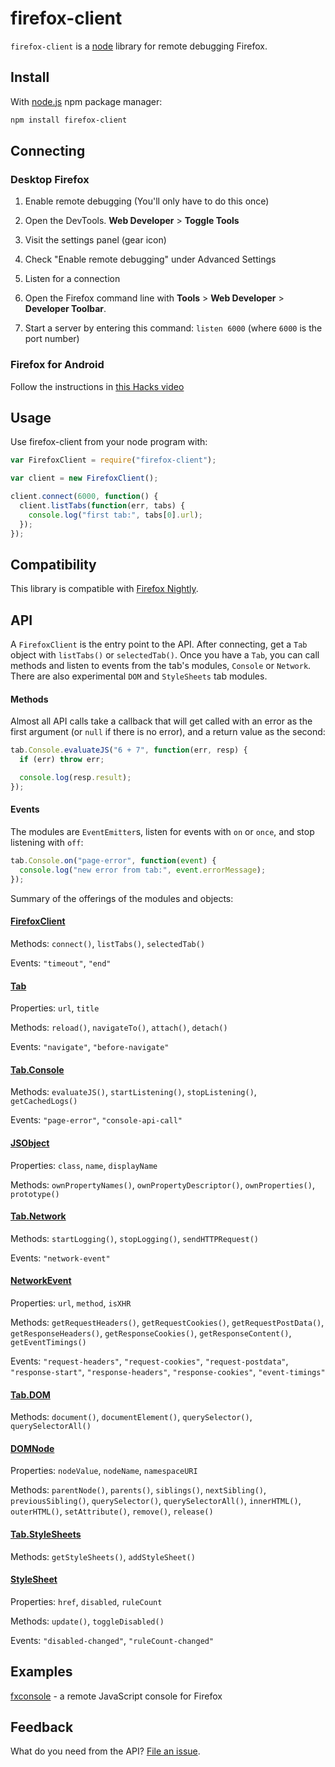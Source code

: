 # firefox-client
`firefox-client` is a [node](nodejs.org) library for remote debugging Firefox.

## Install
With [node.js](http://nodejs.org/) npm package manager:

```bash
npm install firefox-client
```

## Connecting

### Desktop Firefox
1. Enable remote debugging (You'll only have to do this once)
 1. Open the DevTools. **Web Developer** > **Toggle Tools**
 2. Visit the settings panel (gear icon)
 3. Check "Enable remote debugging" under Advanced Settings

2. Listen for a connection
 1. Open the Firefox command line with **Tools** > **Web Developer** > **Developer Toolbar**.
 2. Start a server by entering this command: `listen 6000` (where `6000` is the port number)

### Firefox for Android
Follow the instructions in [this Hacks video](https://www.youtube.com/watch?v=Znj_8IFeTVs)

## Usage

Use firefox-client from your node program with:

```javascript
var FirefoxClient = require("firefox-client");

var client = new FirefoxClient();

client.connect(6000, function() {
  client.listTabs(function(err, tabs) {
    console.log("first tab:", tabs[0].url);
  });
});
```

## Compatibility

This library is compatible with [Firefox Nightly](http://nightly.mozilla.org/).

## API

A `FirefoxClient` is the entry point to the API. After connecting, get a `Tab` object with `listTabs()` or `selectedTab()`. Once you have a `Tab`, you can call methods and listen to events from the tab's modules, `Console` or `Network`. There are also experimental `DOM` and `StyleSheets` tab modules.

#### Methods
Almost all API calls take a callback that will get called with an error as the first argument (or `null` if there is no error), and a return value as the second:

```javascript
tab.Console.evaluateJS("6 + 7", function(err, resp) {
  if (err) throw err;

  console.log(resp.result);
});
```

#### Events

The modules are `EventEmitter`s, listen for events with `on` or `once`, and stop listening with `off`:

```javascript
tab.Console.on("page-error", function(event) {
  console.log("new error from tab:", event.errorMessage);
});
```

Summary of the offerings of the modules and objects:

#### [FirefoxClient](http://github.com/harthur/firefox-client/wiki/FirefoxClient)
Methods: `connect()`, `listTabs()`, `selectedTab()`

Events: `"timeout"`, `"end"`

#### [Tab](https://github.com/harthur/firefox-client/wiki/Tab)
Properties: `url`, `title`

Methods: `reload()`, `navigateTo()`, `attach()`, `detach()`

Events: `"navigate"`, `"before-navigate"`

#### [Tab.Console](https://github.com/harthur/firefox-client/wiki/Console)
Methods: `evaluateJS()`, `startListening()`, `stopListening()`, `getCachedLogs()`

Events: `"page-error"`, `"console-api-call"`

#### [JSObject](https://github.com/harthur/firefox-client/wiki/JSObject)
Properties: `class`, `name`, `displayName`

Methods: `ownPropertyNames()`, `ownPropertyDescriptor()`, `ownProperties()`, `prototype()`

#### [Tab.Network](https://github.com/harthur/firefox-client/wiki/Network)
Methods: `startLogging()`, `stopLogging()`, `sendHTTPRequest()`

Events: `"network-event"`

#### [NetworkEvent](https://github.com/harthur/firefox-client/wiki/NetworkEvent)
Properties: `url`, `method`, `isXHR`

Methods: `getRequestHeaders()`, `getRequestCookies()`, `getRequestPostData()`, `getResponseHeaders()`, `getResponseCookies()`, `getResponseContent()`, `getEventTimings()`

Events: `"request-headers"`, `"request-cookies"`, `"request-postdata"`, `"response-start"`, `"response-headers"`, `"response-cookies"`, `"event-timings"`

#### [Tab.DOM](https://github.com/harthur/firefox-client/wiki/DOM)
Methods: `document()`, `documentElement()`, `querySelector()`, `querySelectorAll()`

#### [DOMNode](https://github.com/harthur/firefox-client/wiki/DOMNode)
Properties: `nodeValue`, `nodeName`, `namespaceURI`

Methods: `parentNode()`, `parents()`, `siblings()`, `nextSibling()`, `previousSibling()`, `querySelector()`, `querySelectorAll()`, `innerHTML()`, `outerHTML()`, `setAttribute()`, `remove()`, `release()`

#### [Tab.StyleSheets](https://github.com/harthur/firefox-client/wiki/StyleSheets)
Methods: `getStyleSheets()`, `addStyleSheet()`

#### [StyleSheet](https://github.com/harthur/firefox-client/wiki/StyleSheet)
Properties: `href`, `disabled`, `ruleCount`

Methods: `update()`, `toggleDisabled()`

Events: `"disabled-changed"`, `"ruleCount-changed"`

## Examples

[fxconsole](https://github.com/harthur/fxconsole) - a remote JavaScript console for Firefox

## Feedback

What do you need from the API? [File an issue](https://github.com/harthur/firefox-client/issues/new).
